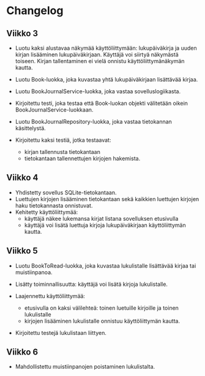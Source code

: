 # Changelog

## Viikko 3

- Luotu kaksi alustavaa näkymää käyttöliittymään: lukupäiväkirja ja uuden kirjan
  lisääminen lukupäiväkirjaan. Käyttäjä voi siirtyä näkymästä toiseen. Kirjan
tallentaminen ei vielä onnistu käyttöliittymänäkymän kautta.

- Luotu Book-luokka, joka kuvastaa yhtä lukupäiväkirjaan lisättävää kirjaa.

- Luotu BookJournalService-luokka, joka vastaa sovelluslogiikasta.
- Kirjoitettu testi, joka testaa että Book-luokan objekti välitetään oikein
  BookJournalService-luokkaan.

- Luotu BookJournalRepository-luokka, joka vastaa tietokannan käsittelystä.
- Kirjoitettu kaksi testiä, jotka testaavat:
    - kirjan tallennusta tietokantaan
    - tietokantaan tallennettujen kirjojen hakemista.

## Viikko 4

- Yhdistetty sovellus SQLite-tietokantaan.
- Luettujen kirjojen lisääminen tietokantaan sekä kaikkien luettujen
  kirjojen haku tietokannasta onnistuvat.
- Kehitetty käyttöliittymää:
    - käyttäjä näkee lukemansa kirjat listana sovelluksen etusivulla
    - käyttäjä voi lisätä luettuja kirjoja lukupäiväkirjaan käyttöliittymän
      kautta.

## Viikko 5

- Luotu BookToRead-luokka, joka kuvastaa lukulistalle lisättävää kirjaa tai
  muistiinpanoa.

- Lisätty toiminnallisuutta: käyttäjä voi lisätä kirjoja lukulistalle.

- Laajennettu käyttöliittymää:
    - etusivulla on kaksi välilehteä: toinen luetuille kirjoille ja toinen
      lukulistalle
    - kirjojen lisääminen lukulistalle onnistuu käyttöliittymän kautta.

- Kirjoitettu testejä lukulistaan liittyen.

## Viikko 6

- Mahdollistettu muistiinpanojen poistaminen lukulistalta.
